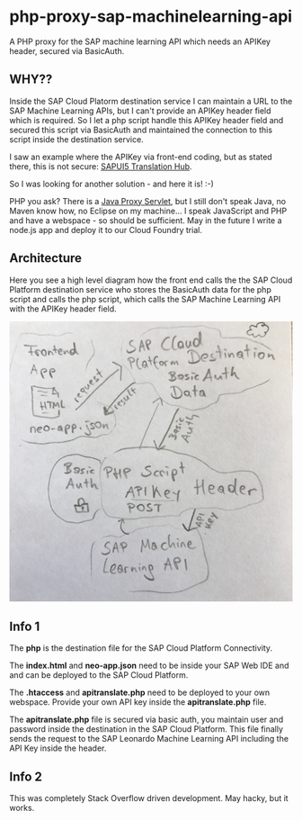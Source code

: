 # php-proxy-sap-machinelearning-api
A PHP proxy for the SAP machine learning API which needs an APIKey header, secured via BasicAuth.

## WHY??
Inside the SAP Cloud Platorm destination service I can maintain a URL to the SAP Machine Learning APIs, but I can't provide an APIKey header field which is required. So I let a php script handle this APIKey header field and secured this script via BasicAuth and maintained the connection to this script inside the destination service.

I saw an example where the APIKey via front-end coding, but as stated there, this is not secure: [SAPUI5 Translation Hub](https://blogs.sap.com/2017/06/06/scpta-exercise-2-add-logic-to-your-ui-in-sap-web-ide/).

So I was looking for another solution - and here it is! :-)

PHP you ask? There is a [Java Proxy Servlet](https://github.com/SAP/cloud-connectivityproxy), but I still don't speak Java, no Maven know how, no Eclipse on my machine... I speak JavaScript and PHP and have a webspace - so should be sufficient. May in the future I write a node.js app and deploy it to our Cloud Foundry trial.

## Architecture
Here you see a high level diagram how the front end calls the the SAP Cloud Platform destination service who stores the BasicAuth data for the php script and calls the php script, which calls the SAP Machine Learning API with the APIKey header field.

![Architecture](php-proxy-sap-cloud.jpg)

## Info 1
The **php** is the destination file for the SAP Cloud Platform Connectivity.

The **index.html** and **neo-app.json** need to be inside your SAP Web IDE and and can be deployed to the SAP Cloud Platform. 

The **.htaccess** and **apitranslate.php** need to be deployed to your own webspace. Provide your own API key inside the **apitranslate.php** file.

The **apitranslate.php** file is secured via basic auth, you maintain user and password inside the destination in the SAP Cloud Platform. This file finally sends the request to the SAP Leonardo Machine Learning API including the API Key inside the header.

## Info 2
This was completely Stack Overflow driven development. May hacky, but it works.
